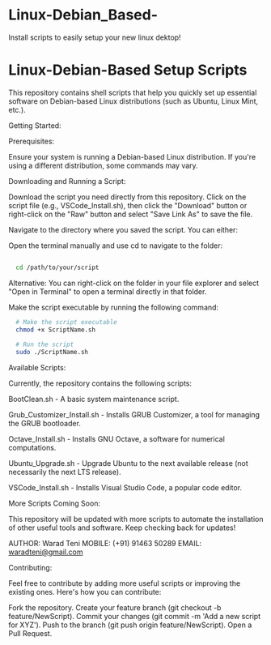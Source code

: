 # Linux-Debian_Based-
Install scripts to easily setup your new linux dektop!

# Linux-Debian-Based Setup Scripts

This repository contains shell scripts that help you quickly set up essential software on Debian-based Linux distributions (such as Ubuntu, Linux Mint, etc.).


Getting Started:

Prerequisites:

Ensure your system is running a Debian-based Linux distribution. If you're using a different distribution, some commands may vary.


Downloading and Running a Script:

  Download the script you need directly from this repository. Click on the script file (e.g., VSCode_Install.sh), then click the "Download" button or right-click on the "Raw" button and select "Save      Link As" to save the file.

  Navigate to the directory where you saved the script. You can either:

  Open the terminal manually and use cd to navigate to the folder:

  ```bash

    cd /path/to/your/script
```

  Alternative: You can right-click on the folder in your file explorer and select "Open in Terminal" to open a terminal directly in that folder.
  

Make the script executable by running the following command:

```bash
  # Make the script executable
  chmod +x ScriptName.sh
  
  # Run the script
  sudo ./ScriptName.sh
```


Available Scripts:

Currently, the repository contains the following scripts:

  BootClean.sh - A basic system maintenance script.

  Grub_Customizer_Install.sh - Installs GRUB Customizer, a tool for managing the GRUB bootloader.
  
  Octave_Install.sh - Installs GNU Octave, a software for numerical computations.

  Ubuntu_Upgrade.sh - Upgrade Ubuntu to the next available release (not necessarily the next LTS release).
  
  VSCode_Install.sh - Installs Visual Studio Code, a popular code editor.
  

More Scripts Coming Soon:

This repository will be updated with more scripts to automate the installation of other useful tools and software. Keep checking back for updates!

  AUTHOR: Warad Teni
  MOBILE: (+91) 91463 50289
  EMAIL: waradteni@gmail.com
  

Contributing:

Feel free to contribute by adding more useful scripts or improving the existing ones. Here's how you can contribute:

  Fork the repository.
  Create your feature branch (git checkout -b feature/NewScript).
  Commit your changes (git commit -m 'Add a new script for XYZ').
  Push to the branch (git push origin feature/NewScript).
  Open a Pull Request.
